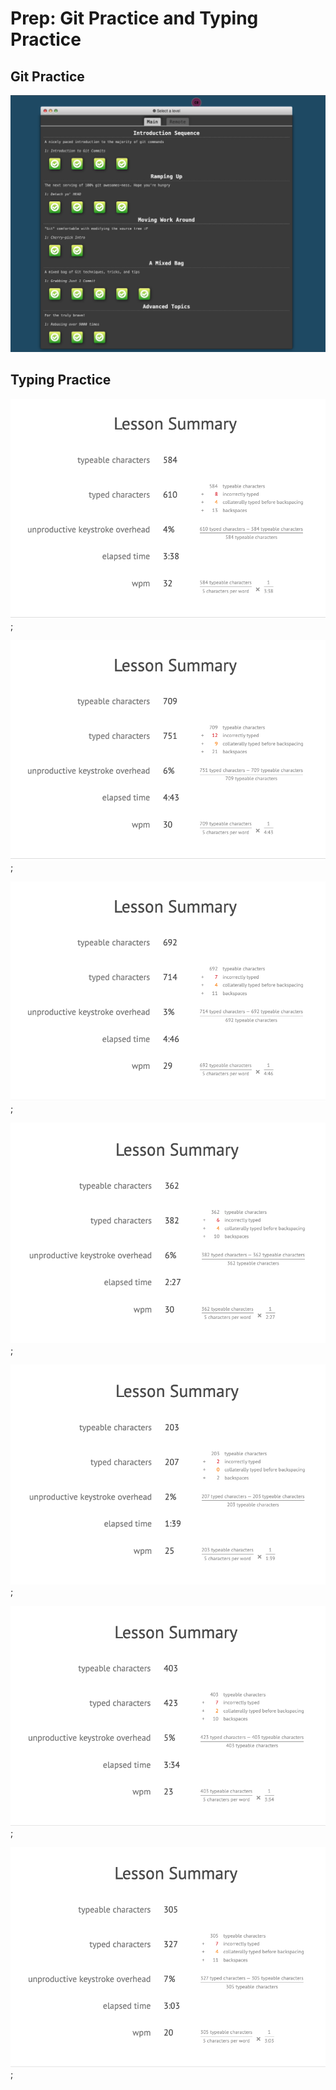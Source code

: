 # Prep: Git Practice and Typing Practice

## Git Practice

![Git Practice](./git-practice.png)

## Typing Practice

![Practice 1](./typing-screenshots/1.png);

![Practice 2](./typing-screenshots/2.png);

![Practice 3](./typing-screenshots/3.png);

![Practice 4](./typing-screenshots/4.png);

![Practice 5](./typing-screenshots/5.png);

![Practice 6](./typing-screenshots/6.png);

![Practice 7](./typing-screenshots/7.png);
